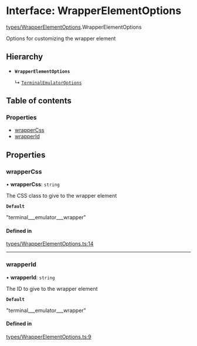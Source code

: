 # Interface: WrapperElementOptions

[types/WrapperElementOptions](../wiki/types.WrapperElementOptions).WrapperElementOptions

Options for customizing the wrapper element

## Hierarchy

- **`WrapperElementOptions`**

  ↳ [`TerminalEmulatorOptions`](../wiki/types.TerminalEmulatorOptions.TerminalEmulatorOptions)

## Table of contents

### Properties

- [wrapperCss](../wiki/types.WrapperElementOptions.WrapperElementOptions#wrappercss)
- [wrapperId](../wiki/types.WrapperElementOptions.WrapperElementOptions#wrapperid)

## Properties

### wrapperCss

• **wrapperCss**: `string`

The CSS class to give to the wrapper element

**`Default`**

"terminal___emulator___wrapper"

#### Defined in

[types/WrapperElementOptions.ts:14](https://github.com/LucEnden/unix-terminal-emulator/blob/aabb3e8/src/types/WrapperElementOptions.ts#L14)

___

### wrapperId

• **wrapperId**: `string`

The ID to give to the wrapper element

**`Default`**

"terminal___emulator___wrapper"

#### Defined in

[types/WrapperElementOptions.ts:9](https://github.com/LucEnden/unix-terminal-emulator/blob/aabb3e8/src/types/WrapperElementOptions.ts#L9)
